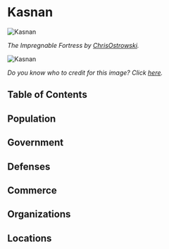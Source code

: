 # Kasnan <!-- omit in toc -->

![Kasnan](https://images-wixmp-ed30a86b8c4ca887773594c2.wixmp.com/f/cc06ceb2-f24b-4f9f-8e56-83d45dc11b96/d76903k-b3d920c1-1489-47f3-aa3f-b9efa799a469.jpg?token=eyJ0eXAiOiJKV1QiLCJhbGciOiJIUzI1NiJ9.eyJzdWIiOiJ1cm46YXBwOjdlMGQxODg5ODIyNjQzNzNhNWYwZDQxNWVhMGQyNmUwIiwiaXNzIjoidXJuOmFwcDo3ZTBkMTg4OTgyMjY0MzczYTVmMGQ0MTVlYTBkMjZlMCIsIm9iaiI6W1t7InBhdGgiOiJcL2ZcL2NjMDZjZWIyLWYyNGItNGY5Zi04ZTU2LTgzZDQ1ZGMxMWI5NlwvZDc2OTAzay1iM2Q5MjBjMS0xNDg5LTQ3ZjMtYWEzZi1iOWVmYTc5OWE0NjkuanBnIn1dXSwiYXVkIjpbInVybjpzZXJ2aWNlOmZpbGUuZG93bmxvYWQiXX0.1bvwDdfFF63TDPjpIeVIMpGlPcxv6PryFMDy7AkLKNk)

*The Impregnable Fortress by [ChrisOstrowski](https://www.deviantart.com/chrisostrowski).*

![Kasnan](https://vignette.wikia.nocookie.net/reckoning/images/5/55/GC_Adessa1_656x369.jpg/revision/latest?cb=20121106020210)

*Do you know who to credit for this image? Click [here](https://airtable.com/shr3qtfCwGUUMYQqI).*

## Table of Contents <!-- omit in toc -->

## Population

## Government

## Defenses

## Commerce

## Organizations

## Locations

